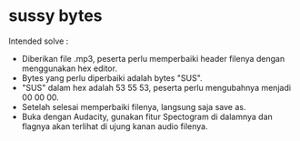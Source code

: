 # sussy bytes

Intended solve :
- Diberikan file .mp3, peserta perlu memperbaiki header filenya dengan menggunakan hex editor.
- Bytes yang perlu diperbaiki adalah bytes "SUS".
- "SUS" dalam hex adalah 53 55 53, peserta perlu mengubahnya menjadi 00 00 00.
- Setelah selesai memperbaiki filenya, langsung saja save as.
- Buka dengan Audacity, gunakan fitur Spectogram di dalamnya dan flagnya akan terlihat di ujung kanan audio filenya.  
